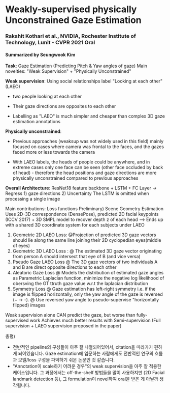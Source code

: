 # Weakly-supervised physically Unconstrained Gaze Estimation
### Rakshit Kothari et al., NVIDIA, Rochester Institute of Technology, Lunit - CVPR 2021 Oral
#### Summarized by Seungwook Kim

**Task**: Gaze Estimation (Predicting Pitch & Yaw angles of gaze)
Main novelties: "Weak Supervision"  + "Physically Unconstrained"
 
**Weak supervision**: Using social relationships label "Looking at each other" (LAEO)

* two people looking at each other
	
* Their gaze directions are opposites to each other
	
* Labelling as "LAEO" is much simpler and cheaper than complex 3D gaze estimation annotations

**Physically unconstrained**:

* Previous approaches (weaksup was not widely used in this field) mainly focused on cases where camera was frontal to the faces, and the gazes faced more or less towards the camera
	
* With LAEO labels, the heads of people could be anywhere, and in extreme cases only one face can be seen (other face occluded by back of head) - therefore the head positions and gaze directions are more physically unconstrained compared to previous approaches

**Overall Architecture**:
ResNet18 feature backbone + LSTM + FC Layer -> Regress 1) gaze directions 2) Uncertainty
The LSTM is omitted when processing a single image
 
Main contributions: Loss functions
Preliminary) Scene Geometry Estimation
Uses 2D-3D correspondence (DensePose), predicted 2D facial keypoints (ICCV 2017)  + 3D SMPL model to recover depth z of each head
--> Ends up with a shared 3D coordinate system for each subjects under LAEO
 
1) Geometric 2D LAEO Loss:
@Projection of predicted 3D gaze vectors should lie along the same line joining their 2D cyclopedian eyes(middle of eyes)
2) Geometric 3D LAEO Loss : 
@ The estimated 3D gaze vector originating from person A should intersect that eye of B (and vice versa)
3) Pseudo Gaze LAEO Loss
@ The 3D gaze vectors of two individuals A and B are direct opposite directions to each other 
4) Aleatoric Gaze Loss
@ Models the distribution of estimated gaze angles as Parametric Laplacian function, minimize the negative log likelihood of obersving the GT ttruth gaze value w.r.t the laplacian distribution
5) Symmetry Loss
@ Gaze estimation has left-right symmetry i.e. if the image is flipped horizontally, only the yaw angle of the gaze is reversed (+ -> -).
@ Use reversed yaw angle to pseudo-supervise "horizontally flipped) images
 
Weak supervision alone CAN predict the gaze, but worse than fully-supervised work
Achieves much better results with Semi-supervision (Full supervision + LAEO supervision proposed in the paper)
 
총평) 
* 전반적인 pipeline의 구성들이 아주 잘 나열되어있어서, citation을 따라가기 편하게 되어있습니다. Gaze estimation에 입문하는 사람에게도 전반적인 연구의 흐름과 모델/loss 구성을 파악하기 쉬운 논문인 것 같습니다.
* "Annotation이 scale하기 어려운 경우"의 weak supervision을 아주 잘 적용한 케이스입니다. 그 과정에서는 off-the-shelf 방법들을 많이 사용하지만 (2D Facial landmark detection 등), 그 formulation이 novel하여 oral을 받은 게 아닐까 생각됩니다.